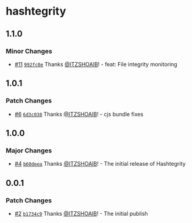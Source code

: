 # hashtegrity

## 1.1.0

### Minor Changes

- [#11](https://github.com/ITZSHOAIB/hashtegrity/pull/11) [`992fc0e`](https://github.com/ITZSHOAIB/hashtegrity/commit/992fc0e0e2ee10ba67e4f5be61c86119fe84de21) Thanks [@ITZSHOAIB](https://github.com/ITZSHOAIB)! - feat: File integrity monitoring

## 1.0.1

### Patch Changes

- [#6](https://github.com/ITZSHOAIB/hashtegrity/pull/6) [`6d3c038`](https://github.com/ITZSHOAIB/hashtegrity/commit/6d3c0385c0391e4123fee953a0e2d03f5cdbeddd) Thanks [@ITZSHOAIB](https://github.com/ITZSHOAIB)! - cjs bundle fixes

## 1.0.0

### Major Changes

- [#4](https://github.com/ITZSHOAIB/hashtegrity/pull/4) [`b60deea`](https://github.com/ITZSHOAIB/hashtegrity/commit/b60deea9ffda87d6a3b56c2ee5c585ab9e9c0552) Thanks [@ITZSHOAIB](https://github.com/ITZSHOAIB)! - The initial release of Hashtegrity

## 0.0.1

### Patch Changes

- [#2](https://github.com/ITZSHOAIB/hashtegrity/pull/2) [`b1734c9`](https://github.com/ITZSHOAIB/hashtegrity/commit/b1734c9d39e3209aaff4ab9c7f660aa2e37d6966) Thanks [@ITZSHOAIB](https://github.com/ITZSHOAIB)! - The initial publish
